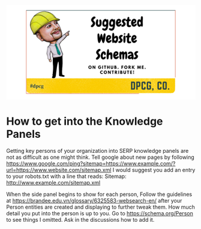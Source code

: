 ![Website Schemas](../website-schemas.png)
# How to get into the Knowledge Panels
Getting key persons of your organization into SERP knowledge panels are not as difficult as one might think. Tell google about new pages by following https://www.google.com/ping?sitemap=https://www.example.com/?url=https://www.website.com/sitemap.xml I would suggest you add an entry to your robots.txt with a line that reads: Sitemap: http://www.example.com/sitemap.xml

When the side panel begins to show for each person, Follow the guidelines at https://brandee.edu.vn/glossary/6325583-websearch-en/ after your Person entities are created and displaying to further tweak them. How much detail you put into the person is up to you. Go to https://schema.org/Person to see things I omitted. Ask in the discussions how to add it. 
